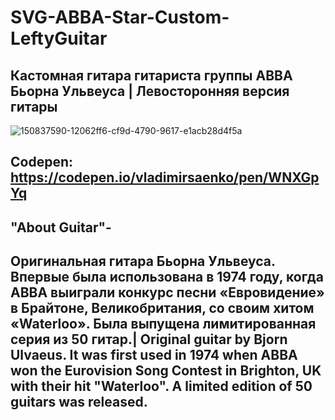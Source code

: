 # SVG-ABBA-Star-Custom-LeftyGuitar

## Кастомная гитара гитариста группы ABBA Бьорна Ульвеуса | Левосторонняя версия гитары

![150837590-12062ff6-cf9d-4790-9617-e1acb28d4f5a](https://user-images.githubusercontent.com/56477695/150984900-b472b470-6d55-4037-8e5a-4cf263d9247e.jpg)

## Codepen: https://codepen.io/vladimirsaenko/pen/WNXGpYq

##  "About Guitar"-

## Оригинальная гитара Бьорна Ульвеуса. Впервые была использована в 1974 году, когда ABBA выиграли конкурс песни «Евровидение» в Брайтоне, Великобритания, со своим хитом «Waterloo». Была выпущена лимитированная серия из 50 гитар.| Original guitar by Bjorn Ulvaeus. It was first used in 1974 when ABBA won the Eurovision Song Contest in Brighton, UK with their hit "Waterloo". A limited edition of 50 guitars was released.
